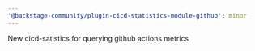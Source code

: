 ```yaml
---
'@backstage-community/plugin-cicd-statistics-module-github': minor
---
```


New cicd-satistics for querying github actions metrics

